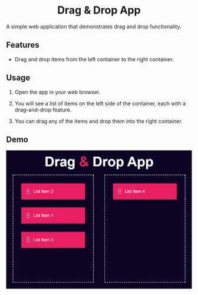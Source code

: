 # <h1 align="center">Drag & Drop App</h1>

A simple web application that demonstrates drag and drop functionality.

## Features

- Drag and drop items from the left container to the right container.

## Usage

1. Open the app in your web browser.

2. You will see a list of items on the left side of the container, each with a drag-and-drop feature.

3. You can drag any of the items and drop them into the right container.

## Demo

<p align="center">
  <img src="images/demo.png" alt="Demo">
</p>